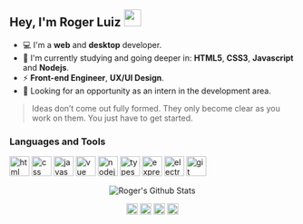 ## Hey, I'm Roger Luiz <img src="https://github.com/TheDudeThatCode/TheDudeThatCode/raw/master/Assets/Developer.gif" width="30px">

- :computer: I'm a **web** and **desktop** developer.
- :rocket: I'm currently studying and going deeper in: **HTML5**, **CSS3**, **Javascript** and **Nodejs**.
- :zap: **Front-end Engineer**, **UX/UI Design**.
- :eyes: Looking for an opportunity as an intern in the development area.

> Ideas don’t come out fully formed. They only become clear as you work on them. You just have to get started.

### Languages and Tools

<p align="left">
  <img src="https://devicons.github.io/devicon/devicon.git/icons/html5/html5-plain-wordmark.svg" alt="html" width="35" height="35"/>
  <img src="https://devicons.github.io/devicon/devicon.git/icons/css3/css3-plain-wordmark.svg" alt="css" width="35" height="35"/>
  <img src="https://devicons.github.io/devicon/devicon.git/icons/javascript/javascript-original.svg" alt="javascript" width="35" height="35"/> 
  <img src="https://devicon.dev/devicon.git/icons/vuejs/vuejs-original.svg" alt="vue" width="35" height="35"/>
  <img src="https://devicons.github.io/devicon/devicon.git/icons/nodejs/nodejs-original.svg" alt="nodejs" width="35" height="35"/>
  <img src="https://devicons.github.io/devicon/devicon.git/icons/typescript/typescript-original.svg" alt="typescript" width="35" height="35"/>
  <img src="https://devicon.dev/devicon.git/icons/express/express-original.svg" alt="express" width="35" height="35"/>
  <img src="https://devicons.github.io/devicon/devicon.git/icons/electron/electron-original.svg" alt="electron" width="35" height="35"/>
  <img src="https://devicon.dev/devicon.git/icons/git/git-original.svg" alt="git" width="35" height="35"/>
</p>

<p align="center">
  <img alt="Roger's Github Stats" src="https://github-readme-stats.vercel.app/api/?username=roger3g&show_icons=true&title_color=fff&icon_color=79ff97&text_color=9f9f9f&bg_color=151515"/>
</p>

<p align="center">
  <a href="https://twitter.com/AB4NT5S"><img align="center" src="https://cdn.jsdelivr.net/npm/simple-icons@3.0.1/icons/twitter.svg" alt="Roger's twitter" height="20" width="20"/></a>
  <a href="https://www.linkedin.com/in/roger-luiz-8361981b2/"><img align="center" src="https://cdn.jsdelivr.net/npm/simple-icons@3.0.1/icons/linkedin.svg" alt="Roger's linkedin" height="20" width="20" /></a>
  <a href="https://www.instagram.com/rogersluiz_/"><img align="center" src="https://cdn.jsdelivr.net/npm/simple-icons@3.0.1/icons/instagram.svg" alt="Roger's instagram" height="20" width="20" /></a>
  <a href="https://stackoverflow.com/users/14442211/roger-luiz?tab=profile"><img align="center" src="https://cdn.jsdelivr.net/npm/simple-icons@3.0.1/icons/stackoverflow.svg" alt="Roger's stackoverflow" height="20" width="20" /></a>
</p>
